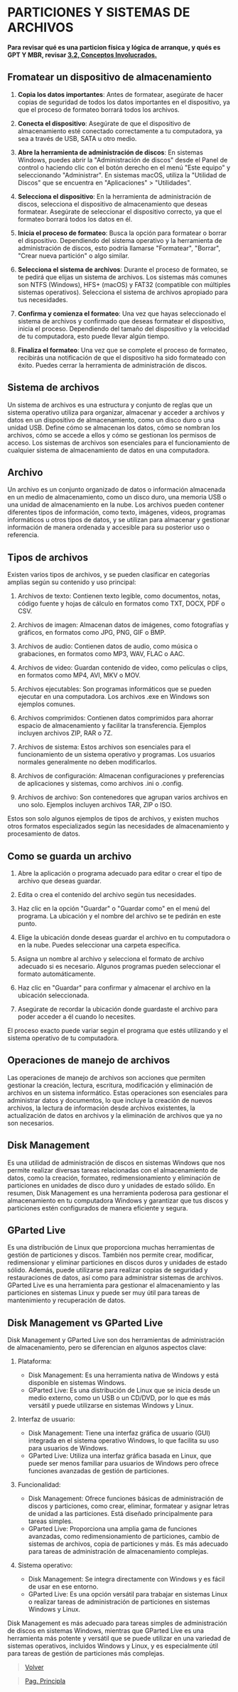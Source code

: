 # PARTICIONES Y SISTEMAS DE ARCHIVOS

**Para revisar qué es una particion física y lógica de arranque, y qués es GPT Y MBR, revisar [3.2, Conceptos Involucrados.](Tarea3-2.md)**

## Fromatear un dispositivo de almacenamiento

1. **Copia los datos importantes**: Antes de formatear, asegúrate de hacer copias de seguridad de todos los datos importantes en el dispositivo, ya que el proceso de formateo borrará todos los archivos.

2. **Conecta el dispositivo**: Asegúrate de que el dispositivo de almacenamiento esté conectado correctamente a tu computadora, ya sea a través de USB, SATA u otro medio.

3. **Abre la herramienta de administración de discos**: En sistemas Windows, puedes abrir la "Administración de discos" desde el Panel de control o haciendo clic con el botón derecho en el menú "Este equipo" y seleccionando "Administrar". En sistemas macOS, utiliza la "Utilidad de Discos" que se encuentra en "Aplicaciones" > "Utilidades".

4. **Selecciona el dispositivo**: En la herramienta de administración de discos, selecciona el dispositivo de almacenamiento que deseas formatear. Asegúrate de seleccionar el dispositivo correcto, ya que el formateo borrará todos los datos en él.

5. **Inicia el proceso de formateo**: Busca la opción para formatear o borrar el dispositivo. Dependiendo del sistema operativo y la herramienta de administración de discos, esto podría llamarse "Formatear", "Borrar", "Crear nueva partición" o algo similar.

6. **Selecciona el sistema de archivos**: Durante el proceso de formateo, se te pedirá que elijas un sistema de archivos. Los sistemas más comunes son NTFS (Windows), HFS+ (macOS) y FAT32 (compatible con múltiples sistemas operativos). Selecciona el sistema de archivos apropiado para tus necesidades.

7. **Confirma y comienza el formateo**: Una vez que hayas seleccionado el sistema de archivos y confirmado que deseas formatear el dispositivo, inicia el proceso. Dependiendo del tamaño del dispositivo y la velocidad de tu computadora, esto puede llevar algún tiempo.

8. **Finaliza el formateo**: Una vez que se complete el proceso de formateo, recibirás una notificación de que el dispositivo ha sido formateado con éxito. Puedes cerrar la herramienta de administración de discos.

## Sistema de archivos

Un sistema de archivos es una estructura y conjunto de reglas que un sistema operativo utiliza para organizar, almacenar y acceder a archivos y datos en un dispositivo de almacenamiento, como un disco duro o una unidad USB. Define cómo se almacenan los datos, cómo se nombran los archivos, cómo se accede a ellos y cómo se gestionan los permisos de acceso. Los sistemas de archivos son esenciales para el funcionamiento de cualquier sistema de almacenamiento de datos en una computadora.

## Archivo

Un archivo es un conjunto organizado de datos o información almacenada en un medio de almacenamiento, como un disco duro, una memoria USB o una unidad de almacenamiento en la nube. Los archivos pueden contener diferentes tipos de información, como texto, imágenes, videos, programas informáticos u otros tipos de datos, y se utilizan para almacenar y gestionar información de manera ordenada y accesible para su posterior uso o referencia.

## Tipos de archivos

Existen varios tipos de archivos, y se pueden clasificar en categorías amplias según su contenido y uso principal:

1. Archivos de texto: Contienen texto legible, como documentos, notas, código fuente y hojas de cálculo en formatos como TXT, DOCX, PDF o CSV.

2. Archivos de imagen: Almacenan datos de imágenes, como fotografías y gráficos, en formatos como JPG, PNG, GIF o BMP.

3. Archivos de audio: Contienen datos de audio, como música o grabaciones, en formatos como MP3, WAV, FLAC o AAC.

4. Archivos de video: Guardan contenido de video, como películas o clips, en formatos como MP4, AVI, MKV o MOV.

5. Archivos ejecutables: Son programas informáticos que se pueden ejecutar en una computadora. Los archivos .exe en Windows son ejemplos comunes.

6. Archivos comprimidos: Contienen datos comprimidos para ahorrar espacio de almacenamiento y facilitar la transferencia. Ejemplos incluyen archivos ZIP, RAR o 7Z.

7. Archivos de sistema: Estos archivos son esenciales para el funcionamiento de un sistema operativo y programas. Los usuarios normales generalmente no deben modificarlos.

8. Archivos de configuración: Almacenan configuraciones y preferencias de aplicaciones y sistemas, como archivos .ini o .config.

9. Archivos de archivo: Son contenedores que agrupan varios archivos en uno solo. Ejemplos incluyen archivos TAR, ZIP o ISO.

Estos son solo algunos ejemplos de tipos de archivos, y existen muchos otros formatos especializados según las necesidades de almacenamiento y procesamiento de datos.

## Como se guarda un archivo

1. Abre la aplicación o programa adecuado para editar o crear el tipo de archivo que deseas guardar.

2. Edita o crea el contenido del archivo según tus necesidades.

3. Haz clic en la opción "Guardar" o "Guardar como" en el menú del programa. La ubicación y el nombre del archivo se te pedirán en este punto.

4. Elige la ubicación donde deseas guardar el archivo en tu computadora o en la nube. Puedes seleccionar una carpeta específica.

5. Asigna un nombre al archivo y selecciona el formato de archivo adecuado si es necesario. Algunos programas pueden seleccionar el formato automáticamente.

6. Haz clic en "Guardar" para confirmar y almacenar el archivo en la ubicación seleccionada.

7. Asegúrate de recordar la ubicación donde guardaste el archivo para poder acceder a él cuando lo necesites.

El proceso exacto puede variar según el programa que estés utilizando y el sistema operativo de tu computadora.

## Operaciones de manejo de archivos

Las operaciones de manejo de archivos son acciones que permiten gestionar la creación, lectura, escritura, modificación y eliminación de archivos en un sistema informático. Estas operaciones son esenciales para administrar datos y documentos, lo que incluye la creación de nuevos archivos, la lectura de información desde archivos existentes, la actualización de datos en archivos y la eliminación de archivos que ya no son necesarios.


## Disk Management

Es una utilidad de administración de discos en sistemas Windows que nos permite realizar diversas tareas relacionadas con el almacenamiento de datos, como la creación, formateo, redimensionamiento y eliminación de particiones en unidades de disco duro y unidades de estado sólido. En resumen, Disk Management es una herramienta poderosa para gestionar el almacenamiento en tu computadora Windows y garantizar que tus discos y particiones estén configurados de manera eficiente y segura.

## GParted Live

Es una distribución de Linux que proporciona muchas herramientas de gestión de particiones y discos. También nos permite crear, modificar, redimensionar y eliminar particiones en discos duros y unidades de estado sólido. Además, puede utilizarse para realizar copias de seguridad y restauraciones de datos, así como para administrar sistemas de archivos. GParted Live es una herramienta para gestionar el almacenamiento y las particiones en sistemas Linux y puede ser muy útil para tareas de mantenimiento y recuperación de datos.

## Disk Management vs GParted Live

Disk Management y GParted Live son dos herramientas de administración de almacenamiento, pero se diferencian en algunos aspectos clave:

1. Plataforma:
   - Disk Management: Es una herramienta nativa de Windows y está disponible en sistemas Windows.
   - GParted Live: Es una distribución de Linux que se inicia desde un medio externo, como un USB o un CD/DVD, por lo que es más versátil y puede utilizarse en sistemas Windows y Linux.

2. Interfaz de usuario:
   - Disk Management: Tiene una interfaz gráfica de usuario (GUI) integrada en el sistema operativo Windows, lo que facilita su uso para usuarios de Windows.
   - GParted Live: Utiliza una interfaz gráfica basada en Linux, que puede ser menos familiar para usuarios de Windows pero ofrece funciones avanzadas de gestión de particiones.

3. Funcionalidad:
   - Disk Management: Ofrece funciones básicas de administración de discos y particiones, como crear, eliminar, formatear y asignar letras de unidad a las particiones. Está diseñado principalmente para tareas simples.
   - GParted Live: Proporciona una amplia gama de funciones avanzadas, como redimensionamiento de particiones, cambio de sistemas de archivos, copia de particiones y más. Es más adecuado para tareas de administración de almacenamiento complejas.

4. Sistema operativo:
   - Disk Management: Se integra directamente con Windows y es fácil de usar en ese entorno.
   - GParted Live: Es una opción versátil para trabajar en sistemas Linux o realizar tareas de administración de particiones en sistemas Windows y Linux.

Disk Management es más adecuado para tareas simples de administración de discos en sistemas Windows, mientras que GParted Live es una herramienta más potente y versátil que se puede utilizar en una variedad de sistemas operativos, incluidos Windows y Linux, y es especialmente útil para tareas de gestión de particiones más complejas.


> [Volver](Tarea3-3.md)

> [Pag. Principla](README.md)
